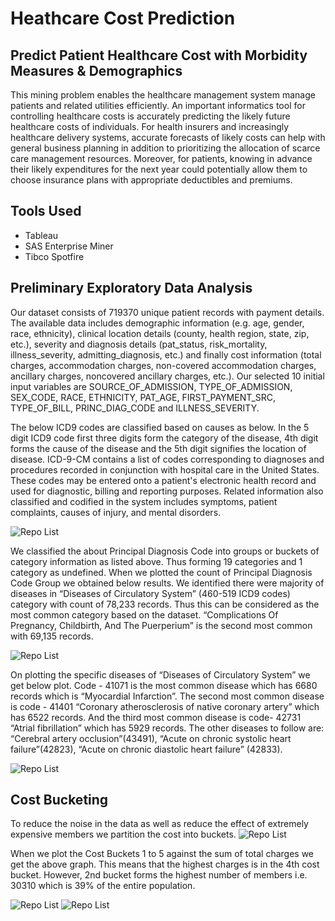 # Heathcare Cost Prediction
## Predict Patient Healthcare Cost with Morbidity Measures & Demographics
This mining problem enables the healthcare management system manage patients and related utilities efficiently. An important informatics tool for controlling healthcare costs is accurately predicting the likely future healthcare costs of individuals.  For health insurers and increasingly healthcare delivery systems, accurate forecasts of likely costs can help with general business planning in addition to prioritizing the allocation of scarce care management resources. Moreover, for patients, knowing in advance their likely expenditures for the next year could potentially allow them to choose insurance plans with appropriate deductibles and premiums.

## Tools Used
- Tableau
- SAS Enterprise Miner
- Tibco Spotfire

## Preliminary Exploratory Data Analysis
Our dataset consists of 719370 unique patient records with payment details. The available data includes demographic information (e.g. age, gender, race, ethnicity), clinical location details (county, health region, state, zip, etc.), severity and diagnosis details (pat_status, risk_mortality, illness_severity, admitting_diagnosis, etc.) and finally cost information (total charges, accommodation charges, non-covered accommodation charges, ancillary charges, noncovered ancillary charges, etc.). Our selected 10 initial input variables are SOURCE_OF_ADMISSION, TYPE_OF_ADMISSION, SEX_CODE, RACE, ETHNICITY, PAT_AGE, FIRST_PAYMENT_SRC, TYPE_OF_BILL, PRINC_DIAG_CODE and ILLNESS_SEVERITY.

The below ICD9 codes are classified based on causes as below. In the 5 digit ICD9 code first three digits form the category of the disease, 4th digit forms the cause of the disease and the 5th digit signifies the location of disease. ICD-9-CM contains a list of codes corresponding to diagnoses and procedures recorded in conjunction with hospital care in the United States. These codes may be entered onto a patient's electronic health record and used for diagnostic, billing and reporting purposes. Related information also classified and codified in the system includes symptoms, patient complaints, causes of injury, and mental disorders.

![Repo List](screenshots/ICD9.PNG)

We classified the about Principal Diagnosis Code into groups or buckets of category information as listed above. Thus forming 19 categories and 1 category as undefined. When we plotted the count of Principal Diagnosis Code Group we obtained below results. We identified there were majority of diseases in “Diseases of Circulatory System” (460-519 ICD9 codes) category with count of 78,233 records. Thus this can be considered as the most common category based on the dataset. “Complications Of Pregnancy, Childbirth, And The Puerperium” is the second most common with 69,135 records.

![Repo List](screenshots/diagcode.PNG)

On plotting the specific diseases of “Diseases of Circulatory System” we get below plot. Code - 41071 is the most common disease which has 6680 records which is “Myocardial Infarction”. The second most common disease is code - 41401 “Coronary atherosclerosis of native coronary artery” which has 6522 records. And the third most common disease is code- 42731 “Atrial fibrillation” which has 5929 records. The other diseases to follow are: “Cerebral artery occlusion”(43491), “Acute on chronic systolic heart failure”(42823), “Acute on chronic diastolic heart failure” (42833).

![Repo List](screenshots/cir.PNG)

## Cost Bucketing
To reduce the noise in the data as well as reduce the effect of extremely expensive members we partition the cost into buckets. 
![Repo List](screenshots/bucket.PNG)

When we plot the Cost Buckets 1 to 5 against the sum of total charges we get the above graph. This means that the highest charges is in the 4th cost bucket. However, 2nd bucket forms the highest number of members i.e. 30310 which is 39% of the entire population. 

![Repo List](screenshots/sumvsbucket.PNG)   ![Repo List](screenshots/countvsbucket.PNG)
